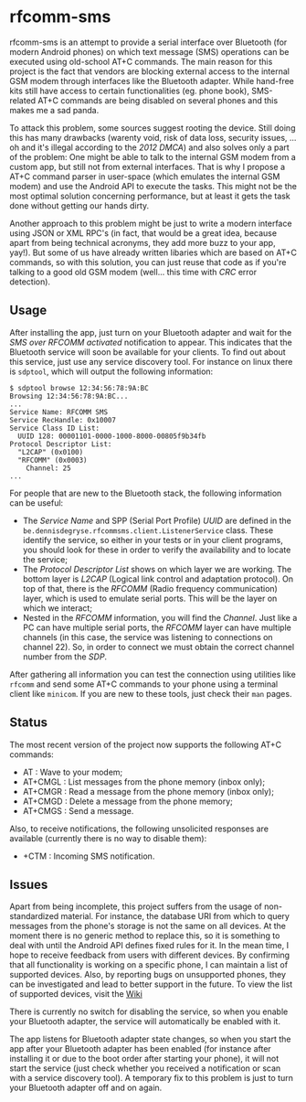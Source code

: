 rfcomm-sms
==========

rfcomm-sms is an attempt to provide a serial interface over Bluetooth (for modern Android phones) on which text message (SMS) operations can be executed using old-school AT+C commands. The main reason for this project is the fact that vendors are blocking external access to the internal GSM modem through interfaces like the Bluetooth adapter. While hand-free kits still have access to certain functionalities (eg. phone book), SMS-related AT+C commands are being disabled on several phones and this makes me a sad panda.

To attack this problem, some sources suggest rooting the device. Still doing this has many drawbacks (warenty void, risk of data loss, security issues, ... oh and it's illegal according to the _2012 DMCA_) and also solves only a part of the problem: One might be able to talk to the internal GSM modem from a custom app, but still not from external interfaces. That is why I propose a AT+C command parser in user-space (which emulates the internal GSM modem) and use the Android API to execute the tasks. This might not be the most optimal solution concerning performance, but at least it gets the task done without getting our hands dirty.

Another approach to this problem might be just to write a modern interface using JSON or XML RPC's (in fact, that would be a great idea, because apart from being technical acronyms, they add more buzz to your app, yay!). But some of us have already written libaries which are based on AT+C commands, so with this solution, you can just reuse that code as if you're talking to a good old GSM modem (well... this time with _CRC_ error detection).

Usage
-----

After installing the app, just turn on your Bluetooth adapter and wait for the _SMS over RFCOMM activated_ notification to appear. This indicates that the Bluetooth service will soon be available for your clients. To find out about this service, just use any service discovery tool. For instance on linux there is `sdptool`, which will output the following information:

```
$ sdptool browse 12:34:56:78:9A:BC
Browsing 12:34:56:78:9A:BC...
...
Service Name: RFCOMM SMS
Service RecHandle: 0x10007
Service Class ID List:
  UUID 128: 00001101-0000-1000-8000-00805f9b34fb
Protocol Descriptor List:
  "L2CAP" (0x0100)
  "RFCOMM" (0x0003)
    Channel: 25
...
```

For people that are new to the Bluetooth stack, the following information can be useful:
* The _Service Name_ and SPP (Serial Port Profile) _UUID_ are defined in the `be.dennisdegryse.rfcommsms.client.ListenerService` class. These identify the service, so either in your tests or in your client programs, you should look for these in order to verify the availability and to locate the service;
* The _Protocol Descriptor List_ shows on which layer we are working. The bottom layer is _L2CAP_ (Logical link control and adaptation protocol). On top of that, there is the _RFCOMM_ (Radio frequency communication) layer, which is used to emulate serial ports. This will be the layer on which we interact;
* Nested in the _RFCOMM_ information, you will find the _Channel_. Just like a PC can have multiple serial ports, the _RFCOMM_ layer can have multiple channels (in this case, the service was listening to connections on channel 22). So, in order to connect we must obtain the correct channel number from the _SDP_.

After gathering all information you can test the connection using utilities like `rfcomm` and send some AT+C commands to your phone using a terminal client like `minicom`. If you are new to these tools, just check their `man` pages.

Status
------

The most recent version of the project now supports the following AT+C commands:
* AT : Wave to your modem;
* AT+CMGL : List messages from the phone memory (inbox only);
* AT+CMGR : Read a message from the phone memory (inbox only);
* AT+CMGD : Delete a message from the phone memory;
* AT+CMGS : Send a message.

Also, to receive notifications, the following unsolicited responses are available (currently there is no way to disable them):
* +CTM : Incoming SMS notification.

Issues
------

Apart from being incomplete, this project suffers from the usage of non-standardized material. For instance, the database URI from which to query messages from the phone's storage is not the same on all devices. At the moment there is no generic method to replace this, so it is something to deal with until the Android API defines fixed rules for it. In the mean time, I hope to receive feedback from users with different devices. By confirming that all functionality is working on a specific phone, I can maintain a list of supported devices. Also, by reporting bugs on unsupported phones, they can be investigated and lead to better support in the future. To view the list of supported devices, visit the [Wiki](https://github.com/dennisdegryse/rfcomm-sms/wiki/Supported-Devices)

There is currently no switch for disabling the service, so when you enable your Bluetooth adapter, the service will automatically be enabled with it.

The app listens for Bluetooth adapter state changes, so when you start the app after your Bluetooth adapter has been enabled (for instance after installing it or due to the boot order after starting your phone), it will not start the service (just check whether you received a notification or scan with a service discovery tool). A temporary fix to this problem is just to turn your Bluetooth adapter off and on again.
